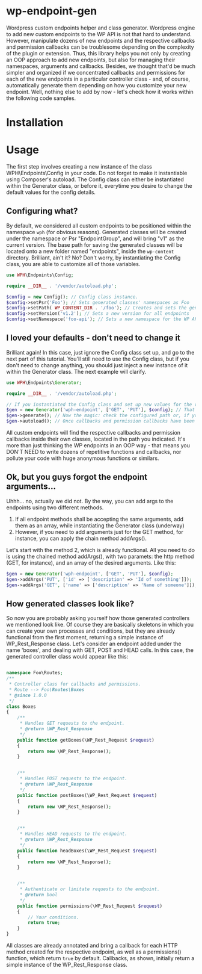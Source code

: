 # wp-endpoint-gen
Wordpress custom endpoints helper and class generator. Wordpress engine to add new custom endpoints to the WP API is not that hard to understand. However, manipulate dozens of new endpoints and the respective callbacks and permission callbacks can be troublesome depending on the complexity of the plugin or extension. Thus, this library helps you not only by creating an OOP approach to add new endpoints, but also for managing their namespaces, arguments and callbacks. 
Besides, we thought that'd be much simpler and organized if we concentrated callbacks and permissions for each of the new endpoints in a particular controller class - and, of course, automatically generate them depending on how you customize your new endpoint.
Well, nothing else to add by now - let's check how it works within the following code samples.

# Installation

# Usage
The first step involves creating a new instance of the class WPH\Endpoints\Config in your code. Do not forget to make it instantiable using Composer's autoload. The Config class can either be instantiated within the Generator class, or before it, everytime you desire to change the default values for the config details.
## Configuring what?
By default, we considered all custom endpoints to be positioned within the namespace ``wph`` (for obvious reasons). Generated classes will be created under the namespace or Psr "EndpointGroup", and will bring "v1" as the current version. The base path for saving the generated classes will be located onto a new folder named "endpoints", inside the ``wp-content`` directory.
Brilliant, ain't it? No? Don't worry, by instantiating the Config class, you are able to customize all of those variables.

```php
use WPH\Endpoints\Config;

require __DIR__ . '/vendor/autoload.php';

$config = new Config(); // Config class instance.
$config->setPsr('Foo'); // Sets generated classes' namespaces as Foo
$config->setPath( WP_CONTENT_DIR . '/foo'); // Creates and sets the generated classes' path 
$config->setVersion('v1.2'); // Sets a new version for all endpoints
$config->setNamespace('foo-api'); // Sets a new namespace for the WP API endpoints (not the classes' namespace)

```

## I loved your defaults - don't need to change it
Brilliant again! In this case, just ignore the Config class set up, and go to the next part of this tutorial. You'll still need to use the Config class, but if you don't need to change anything, you should just inject a new instance of it within the Generator class. The next example will clarify.

```php
use WPH\Endpoints\Generator;

require __DIR__ . '/vendor/autoload.php';

// If you instantiated the Config class and set up new values for the variables, just use the generator including three arguments: the endpoint name, an array of all http methods to be allowed on it and, finally, the object of the Config class:
$gen = new Generator('wph-endpoint', ['GET', 'PUT'], $config); // That's it. The new endpoints have been created inside your WP API. 
$gen->generate(); // Now the magic: check the configured path or, if you just used ours, look inside the `wp-content/endpoints` directory.
$gen->autoload(); // Once callbacks and permission callbacks have been set up as external classes, we need to autoload them.

```

All custom endpoints will find the respective callbacks and permission callbacks inside their own classes, located in the path you indicated. It's more than just thinking the WP endpoints in an OOP way - that means you DON'T NEED to write dozens of repetitive functions and callbacks, nor pollute your code with huge anonymous functions or similars.

## Ok, but you guys forgot the endpoint arguments...
Uhhh... no, actually we did not. By the way, you can add args to the endpoints using two different methods.
1. If all endpoint methods shall be accepting the same arguments, add them as an array, while instantiating the Generator class (underway)
2. However, if you need to add arguments just for the GET method, for instance, you can apply the chain method addArgs().

Let's start with the method 2, which is already functional. All you need to do is using the chained method addArgs(), with two paramets: the http method (GET, for instance), and an array of the desired arguments. Like this:

```php
$gen = new Generator('wph-endpoint', ['GET', 'PUT'], $config); 
$gen->addArgs('PUT', ['id' => ['description' => 'Id of something']]);
$gen->addArgs('GET', ['name' => ['description' => 'Name of someone']]);

```

## How generated classes look like?
So now you are probably asking yourself how those generated controllers we mentioned look like. Of course they are basically skeletons in which you can create your own processes and conditions, but they are already functional from the first moment, returning a simple instance of WP_Rest_Response class. Let's consider an endpoint added under the name 'boxes', and dealing with GET, POST and HEAD calls. In this case, the generated controller class would appear like this:

```php

namespace Foo\Routes;
/**
 * Controller class for callbacks and permissions.
 * Route --> Foo\Routes\Boxes
 * @since 1.0.0
 */
class Boxes
{
	/**
	 * Handles GET requests to the endpoint.
	 * @return \WP_Rest_Response
	 */
	public function getBoxes(\WP_Rest_Request $request)
	{
		return new \WP_Rest_Response();
	}


	/**
	 * Handles POST requests to the endpoint.
	 * @return \WP_Rest_Response
	 */
	public function postBoxes(\WP_Rest_Request $request)
	{
		return new \WP_Rest_Response();
	}


	/**
	 * Handles HEAD requests to the endpoint.
	 * @return \WP_Rest_Response
	 */
	public function headBoxes(\WP_Rest_Request $request)
	{
		return new \WP_Rest_Response();
	}


	/**
	 * Authenticate or limitate requests to the endpoint.
	 * @return bool
	 */
	public function permissions(\WP_Rest_Request $request)
	{
		// Your conditions.
		return true;
	}
}

```
All classes are already annotated and bring a callback for each HTTP method created for the respective endpoint, as well as a permissions() function, which return ```true``` by default. Callbacks, as shown, initially return a simple instance of the WP_Rest_Response class.